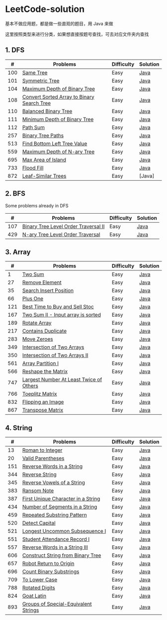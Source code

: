 # LeetCode-solution

基本不做应用题，都是做一些直观的题目，用 Java 来做

这里按照类型来进行分类，如果想直接按题号查找，可去对应文件夹内查找

## 1. DFS

|#  |Problems|Difficulty|Solution|
|-  |- 		 |-   		|-       |
|100|[Same Tree](https://leetcode.com/problems/same-tree/description/)|Easy|[Java](https://github.com/lihanxiang/LeetCode-solution/blob/master/1-100/100.%20Same%20Tree)|
|101|[Symmetric Tree](https://leetcode.com/problems/symmetric-tree/description/)|Easy|[Java](https://github.com/lihanxiang/LeetCode-solution/blob/master/101-200/101.%20Symmetric%20Tree)
|104|[Maximum Depth of Binary Tree](https://leetcode.com/problems/maximum-depth-of-binary-tree/description/)|Easy|[Java](https://github.com/lihanxiang/LeetCode-solution/blob/master/101-200/104.%20Maximum%20Depth%20of%20Binary%20Tree)
|108|[Convert Sorted Array to Binary Search Tree](https://leetcode.com/problems/convert-sorted-array-to-binary-search-tree/description/)|Easy|[Java](https://github.com/lihanxiang/LeetCode-solution/blob/master/101-200/108.%20Convert%20Sorted%20Array%20to%20Binary%20Search%20Tree)
|110|[Balanced Binary Tree](https://leetcode.com/problems/balanced-binary-tree/description/)|Easy|[Java](https://github.com/lihanxiang/LeetCode-solution/blob/master/101-200/110.%20Balanced%20Binary%20Tree)|Easy|[Java](https://github.com/lihanxiang/LeetCode-solution/blob/master/101-200/110.%20Balanced%20Binary%20Tree)
|111|[Minimum Depth of Binary Tree](https://leetcode.com/problems/minimum-depth-of-binary-tree/description/)|Easy|[Java](https://github.com/lihanxiang/LeetCode-solution/blob/master/101-200/111.%20Minimum%20Depth%20of%20Binary%20Tree)|
|112|[Path Sum](https://leetcode.com/problems/path-sum/description/)|Easy|[Java](https://github.com/lihanxiang/LeetCode-solution/blob/master/101-200/112.%20Path%20Sum)
|257|[Binary Tree Paths](https://leetcode.com/problems/binary-tree-paths/description/)|Easy|[Java](https://github.com/lihanxiang/LeetCode-solution/blob/master/201-300/257.%20Binary%20Tree%20Paths)
|513|[Find Bottom Left Tree Value](https://leetcode.com/problems/find-bottom-left-tree-value/description/)|Easy|[Java](https://github.com/lihanxiang/LeetCode-solution/blob/master/501-600/513.%20Find%20Bottom%20Left%20Tree%20Value)
|559|[Maximum Depth of N-ary Tree](https://leetcode.com/problems/maximum-depth-of-n-ary-tree/description/)|Easy|[Java](https://github.com/lihanxiang/LeetCode-solution/blob/master/501-600/559.%20Maximum%20Depth%20of%20N-ary%20Tree)
|695|[Max Area of Island](https://leetcode.com/problems/max-area-of-island/description/)|Easy|[Java](https://github.com/lihanxiang/LeetCode-solution/blob/master/601-700/695.%20Max%20Area%20of%20Island)
|733|[Flood Fill](https://leetcode.com/problems/flood-fill/description/)|Easy|[Java](https://github.com/lihanxiang/LeetCode-solution/blob/master/701-800/733.%20Flood%20Fill)
|872|[Leaf-Similar Trees](https://leetcode.com/problems/leaf-similar-trees/description/)|Easy|[Java]

## 2. BFS

Some problems already in DFS

|#  |Problems|Difficulty|Solution|
|-  |- 		 |-   		|-       |
|107|[Binary Tree Level Order Traversal II](https://leetcode.com/problems/binary-tree-level-order-traversal-ii/description/)|Easy|[Java](https://github.com/lihanxiang/LeetCode-solution/blob/master/101-200/107.%20Binary%20Tree%20Level%20Order%20Traversal%20II)
|429|[N-ary Tree Level Order Traversal](https://leetcode.com/problems/n-ary-tree-level-order-traversal/description/)|Easy|[Java](https://github.com/lihanxiang/LeetCode-solution/blob/master/401-500/429.%20N-ary%20Tree%20Level%20Order%20Traversal)

## 3. Array

|#  |Problems|Difficulty|Solution|
|-  |- 		 |-   		|-       |
|1  |[Two Sum](https://leetcode.com/problems/two-sum/description/)|Easy|[Java](https://github.com/lihanxiang/LeetCode-solution/blob/master/1-100/1.%20Two%20Sum)
|27 |[Remove Element](https://leetcode.com/problems/remove-element/description/)|Easy|[Java](https://github.com/lihanxiang/LeetCode-solution/blob/master/1-100/27.%20Remove%20Element)
|35 |[Search Insert Position](https://leetcode.com/problems/search-insert-position/description/)|Easy|[Java](https://github.com/lihanxiang/LeetCode-solution/blob/master/1-100/35.%20Search%20Insert%20Position)
|66 |[Plus One](https://leetcode.com/problems/plus-one/description/)|Easy|[Java](https://github.com/lihanxiang/LeetCode-solution/blob/master/1-100/66.%20Plus%20One)
|121|[Best Time to Buy and Sell Stoc](https://leetcode.com/problems/best-time-to-buy-and-sell-stock/description/)|Easy|[Java](https://github.com/lihanxiang/LeetCode-solution/blob/master/101-200/121.%20Best%20Time%20to%20Buy%20and%20Sell%20Stock)
|167|[Two Sum II - Input array is sorted](https://leetcode.com/problems/two-sum-ii-input-array-is-sorted/description/)|Easy|[Java](https://github.com/lihanxiang/LeetCode-solution/blob/master/101-200/167.%20Two%20Sum%20II%20-%20Input%20array%20is%20sorted)
|189|[Rotate Array](https://leetcode.com/problems/rotate-array/description/)|Easy|[Java](https://github.com/lihanxiang/LeetCode-solution/blob/master/101-200/189.%20Rotate%20Array)
|217|[Contains Duplicate](https://leetcode.com/problems/contains-duplicate/description/)|Easy|[Java](https://github.com/lihanxiang/LeetCode-solution/blob/master/201-300/217.%20Contains%20Duplicate)
|283|[Move Zeroes](https://leetcode.com/problems/move-zeroes/description/)|Easy|[Java](https://github.com/lihanxiang/LeetCode-solution/blob/master/201-300/283.%20Move%20Zeroes)
|349|[Intersection of Two Arrays](https://leetcode.com/problems/intersection-of-two-arrays/description/)|Easy|[Java](https://github.com/lihanxiang/LeetCode-solution/blob/master/301-400/349.%20Intersection%20of%20Two%20Arrays)
|350|[Intersection of Two Arrays II](https://leetcode.com/problems/intersection-of-two-arrays-ii/description/)|Easy|[Java](https://github.com/lihanxiang/LeetCode-solution/blob/master/301-400/350.%20Intersection%20of%20Two%20Arrays%20II)
|561|[Array Partition I](https://leetcode.com/problems/array-partition-i/description/)|Easy|[Java](https://github.com/lihanxiang/LeetCode-solution/blob/master/501-600/561.%20Array%20Partition%20I)
|566|[Reshape the Matrix](https://leetcode.com/problems/reshape-the-matrix/description/)|Easy|[Java](https://github.com/lihanxiang/LeetCode-solution/blob/master/501-600/566.%20Reshape%20the%20Matrix)
|747|[Largest Number At Least Twice of Others](https://leetcode.com/problems/largest-number-at-least-twice-of-others/description/)|Easy|[Java](https://github.com/lihanxiang/LeetCode-solution/blob/master/701-800/747.%20Largest%20Number%20At%20Least%20Twice%20of%20Others)
|766|[Toeplitz Matrix](https://leetcode.com/problems/toeplitz-matrix/description/)|Easy|[Java](https://github.com/lihanxiang/LeetCode-solution/blob/master/701-800/766.%20Toeplitz%20Matrix)
|832|[Flipping an Image](https://leetcode.com/problems/flipping-an-image/description/)|Easy|[Java](https://github.com/lihanxiang/LeetCode-solution/blob/master/800%2B/832.%20Flipping%20an%20Image)
|867|[Transpose Matrix](https://leetcode.com/problems/transpose-matrix/description/)|Easy|[Java](https://github.com/lihanxiang/LeetCode-solution/blob/master/800%2B/867.%20Transpose%20Matrix)

## 4. String

|#  |Problems|Difficulty|Solution|
|-  |- 		 |-   		|-       |
|13 |[Roman to Integer](https://leetcode.com/problems/roman-to-integer)|Easy|[Java](https://github.com/lihanxiang/LeetCode-solution/blob/master/1-100/13.%20Roman%20to%20Integer)
|20 |[Valid Parentheses](https://leetcode.com/problems/valid-parentheses)|Easy|[Java](https://github.com/lihanxiang/LeetCode-solution/blob/master/1-100/20.%20Valid%20Parentheses)
|151|[Reverse Words in a String](https://leetcode.com/problems/reverse-words-in-a-string)|Easy|[Java](https://github.com/lihanxiang/LeetCode-solution/blob/master/101-200/151.%20Reverse%20Words%20in%20a%20String)
|344|[Reverse String](https://leetcode.com/problems/reverse-string)|Easy|[Java](https://github.com/lihanxiang/LeetCode-solution/blob/master/301-400/344.%20Reverse%20String)
|345|[Reverse Vowels of a String](https://leetcode.com/problems/reverse-vowels-of-a-string)|Easy|[Java](https://github.com/lihanxiang/LeetCode-solution/blob/master/301-400/345.%20Reverse%20Vowels%20of%20a%20String)
|383|[Ransom Note](https://leetcode.com/problems/ransom-note)|Easy|[Java](https://github.com/lihanxiang/LeetCode-solution/blob/master/301-400/383.%20Ransom%20Note)
|387|[First Unique Character in a String](https://leetcode.com/problems/first-unique-character-in-a-string)|Easy|[Java](https://github.com/lihanxiang/LeetCode-solution/blob/master/301-400/387.%20First%20Unique%20Character%20in%20a%20String)
|434|[Number of Segments in a String](https://leetcode.com/problems/number-of-segments-in-a-string)|Easy|[Java](https://github.com/lihanxiang/LeetCode-solution/blob/master/401-500/434.%20Number%20of%20Segments%20in%20a%20String)
|459|[Repeated Substring Pattern](https://leetcode.com/problems/repeated-substring-pattern)|Easy|[Java](https://github.com/lihanxiang/LeetCode-solution/blob/master/401-500/459.%20Repeated%20Substring%20Pattern)
|520|[Detect Capital](https://leetcode.com/problems/detect-capital)|Easy|[Java](https://github.com/lihanxiang/LeetCode-solution/blob/master/501-600/520.%20Detect%20Capital)
|521|[Longest Uncommon Subsequence I](https://leetcode.com/problems/longest-uncommon-subsequence-i)|Easy|[Java](https://github.com/lihanxiang/LeetCode-solution/blob/master/501-600/521.%20Longest%20Uncommon%20Subsequence%20I)
|551|[Student Attendance Record I](https://leetcode.com/problems/student-attendance-record-i)|Easy|[Java](https://github.com/lihanxiang/LeetCode-solution/blob/master/501-600/551.%20Student%20Attendance%20Record%20I)
|557|[Reverse Words in a String III](https://leetcode.com/problems/reverse-words-in-a-string-iii)|Easy|[Java](https://github.com/lihanxiang/LeetCode-solution/blob/master/501-600/557.%20Reverse%20Words%20in%20a%20String%20III)
|606|[Construct String from Binary Tree](https://leetcode.com/problems/construct-string-from-binary-tree)|Easy|[Java](https://github.com/lihanxiang/LeetCode-solution/blob/master/601-700/606.%20Construct%20String%20from%20Binary%20Tree)
|657|[Robot Return to Origin](https://leetcode.com/problems/robot-return-to-origin)|Easy|[Java](https://github.com/lihanxiang/LeetCode-solution/blob/master/601-700/657.%20Robot%20Return%20to%20Origin)
|696|[Count Binary Substrings](https://leetcode.com/problems/count-binary-substrings)|Easy|[Java](https://github.com/lihanxiang/LeetCode-solution/blob/master/601-700/696.%20Count%20Binary%20Substrings)
|709|[To Lower Case](https://leetcode.com/problems/to-lower-case)|Easy|[Java](https://github.com/lihanxiang/LeetCode-solution/blob/master/701-800/709.%20To%20Lower%20Case)
|788|[Rotated Digits](https://leetcode.com/problems/rotated-digits)|Easy|[Java](https://github.com/lihanxiang/LeetCode-solution/blob/master/701-800/788.%20Rotated%20Digits)
|824|[Goat Latin](https://leetcode.com/problems/goat-latin)|Easy|[Java](https://github.com/lihanxiang/LeetCode-solution/blob/master/800%2B/824.%20Goat%20Latin)
|893|[Groups of Special-Equivalent Strings](https://leetcode.com/problems/groups-of-special-equivalent-strings)|Easy|[Java](https://github.com/lihanxiang/LeetCode-solution/blob/master/800%2B/893.%20Groups%20of%20Special-Equivalent%20Strings)